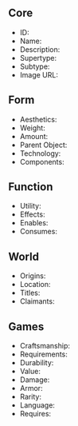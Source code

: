 ## Core
- <span class="text-field" data-tooltip="Text">ID</span>: 
- <span class="text-field" data-tooltip="Text">Name</span>: 
- <span class="text-field" data-tooltip="Text">Description</span>: 
- <span class="text-field" data-tooltip="Text">Supertype</span>: 
- <span class="text-field" data-tooltip="Text">Subtype</span>: 
- <span class="text-field" data-tooltip="Text">Image URL</span>: 

## Form
- <span class="text-field" data-tooltip="Text">Aesthetics</span>: 
- <span class="number-field" data-tooltip="Number">Weight</span>: 
- <span class="number-field" data-tooltip="Number">Amount</span>: 
- <span class="link-field" data-tooltip="Single Object">Parent Object</span>: 
- <span class="multi-link-field" data-tooltip="Multi Construct">Technology</span>: 
- <span class="reverse-link-field" data-tooltip="Multi Object">Components</span>: 

## Function
- <span class="text-field" data-tooltip="Text">Utility</span>: 
- <span class="multi-link-field" data-tooltip="Multi Phenomenon">Effects</span>: 
- <span class="multi-link-field" data-tooltip="Multi Ability">Enables</span>: 
- <span class="multi-link-field" data-tooltip="Multi Construct">Consumes</span>: 

## World
- <span class="text-field" data-tooltip="Text">Origins</span>: 
- <span class="link-field" data-tooltip="Single Location">Location</span>: 
- <span class="reverse-link-field" data-tooltip="Multi Title">Titles</span>: 
- <span class="reverse-link-field" data-tooltip="Multi Institution">Claimants</span>: 

## Games
- <span class="text-field" data-tooltip="Text">Craftsmanship</span>: 
- <span class="text-field" data-tooltip="Text">Requirements</span>: 
- <span class="text-field" data-tooltip="Text">Durability</span>: 
- <span class="number-field" data-tooltip="Number">Value</span>: 
- <span class="number-field" data-tooltip="Number">Damage</span>: 
- <span class="number-field" data-tooltip="Number">Armor</span>: 
- <span class="text-field" data-tooltip="Text">Rarity</span>: 
- <span class="link-field" data-tooltip="Single Language">Language</span>: 
- <span class="multi-link-field" data-tooltip="Multi Trait">Requires</span>: 
